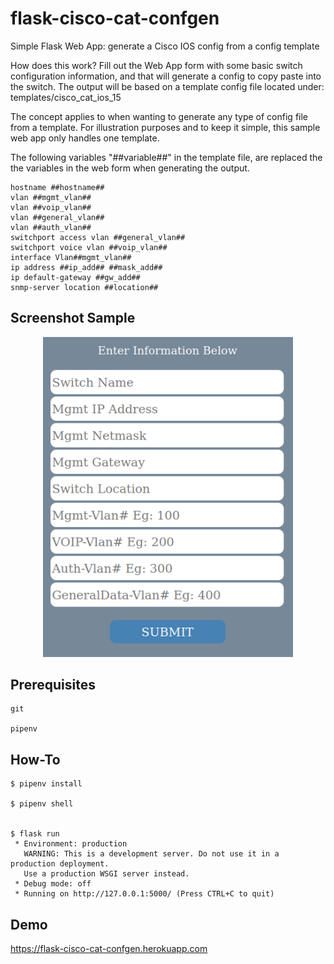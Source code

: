 # flask-cisco-cat-confgen

Simple Flask Web App: generate a Cisco IOS config from a config template

How does this work?
Fill out the Web App form with some basic switch configuration information, and that will
generate a config to copy paste into the switch. The output will be based on a template config file 
located under: templates/cisco_cat_ios_15

The concept applies to when wanting to generate any type of config file from a template.
For illustration purposes and to keep it simple, this sample web app only handles one template. 

The following variables "##variable##" in the template file, are replaced the the variables in the web form
when generating the output.


```
hostname ##hostname##
vlan ##mgmt_vlan##
vlan ##voip_vlan##
vlan ##general_vlan##
vlan ##auth_vlan##
switchport access vlan ##general_vlan##
switchport voice vlan ##voip_vlan##
interface Vlan##mgmt_vlan##
ip address ##ip_add## ##mask_add##
ip default-gateway ##gw_add##
snmp-server location ##location##
```


## Screenshot Sample
<p align="center">
<img src="https://github.com/ayerland/flask-cisco-cat-confgen/blob/master/static/demo-image.png" width="400" />


## Prerequisites
```
git

pipenv
```


## How-To 

```
$ pipenv install

$ pipenv shell


$ flask run                                                                
 * Environment: production
   WARNING: This is a development server. Do not use it in a production deployment.
   Use a production WSGI server instead.
 * Debug mode: off
 * Running on http://127.0.0.1:5000/ (Press CTRL+C to quit)

```

## Demo

https://flask-cisco-cat-confgen.herokuapp.com


